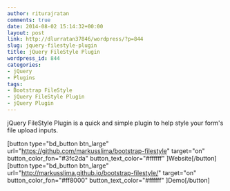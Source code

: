 ```yaml
---
author: riturajratan
comments: true
date: 2014-08-02 15:14:32+00:00
layout: post
link: http://dlurratan37846/wordpress/?p=844
slug: jquery-filestyle-plugin
title: jQuery FileStyle Plugin
wordpress_id: 844
categories:
- jQuery
- Plugins
tags:
- Bootstrap FileStyle
- jQuery FileStyle Plugin
- jQuery Plugin
---
```


jQuery FileStyle Plugin is a quick and simple plugin to help style your form's file upload inputs.

[button type="bd_button btn_large" url="https://github.com/markusslima/bootstrap-filestyle" target="on" button_color_fon="#3fc2da" button_text_color="#ffffff" ]Website[/button]  [button type="bd_button btn_large" url="http://markusslima.github.io/bootstrap-filestyle/" target="on" button_color_fon="#ff8000" button_text_color="#ffffff" ]Demo[/button]
